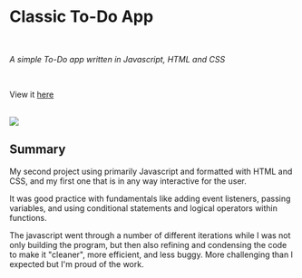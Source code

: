# Classic To-Do App

<br>

_A simple To-Do app written in Javascript, HTML and CSS_

<br>

View it [here](https://MasonFraley.github.io/todo)

<br>

<image src= "pics/Image%2010-25-22%20at%208.46%20PM.jpg">

## Summary

My second project using primarily Javascript and formatted with HTML and CSS, and my first one that is in any way interactive for the user.

It was good practice with fundamentals like adding event listeners, passing variables, and using conditional statements and logical operators within functions.

The javascript went through a number of different iterations while I was not only building the program, but then also refining and condensing the code to make it "cleaner", more efficient, and less buggy. More challenging than I expected but I'm proud of the work.
